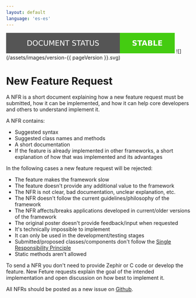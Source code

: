 ```yaml
---
layout: default
language: 'es-es'
---
```

![](/assets/images/document-status-stable-success.svg) ![](/assets/images/version-{{ pageVersion }}.svg)
# New Feature Request

A NFR is a short document explaining how a new feature request must be submitted, how it can be implemented, and how it can help core developers and others to understand implement it.

A NFR contains:
* Suggested syntax
* Suggested class names and methods
* A short documentation
* If the feature is already implemented in other frameworks, a short explanation of how that was implemented and its advantages

In the following cases a new feature request will be rejected:
* The feature makes the framework slow
* The feature doesn't provide any additional value to the framework
* The NFR is not clear, bad documentation, unclear explanation, etc.
* The NFR doesn't follow the current guidelines/philosophy of the framework
* The NFR affects/breaks applications developed in current/older versions of the framework
* The original poster doesn't provide feedback/input when requested
* It's technically impossible to implement
* It can only be used in the development/testing stages
* Submitted/proposed classes/components don't follow the [Single Responsibility Principle][SRP]
* Static methods aren't allowed

To send a NFR you don't need to provide Zephir or C code or develop the feature. New Feture requests explain the goal of the intended implementation and open discussion on how best to implement it.

All NFRs should be posted as a new issue on [Github][github-issues].

[SRP]: http://en.wikipedia.org/wiki/Single_responsibility_principle
[github-issues]: https://github.com/phalcon/cphalcon/issues
